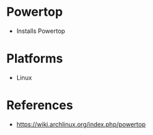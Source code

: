 # Powertop

- Installs Powertop

# Platforms

- Linux

# References

- https://wiki.archlinux.org/index.php/powertop
